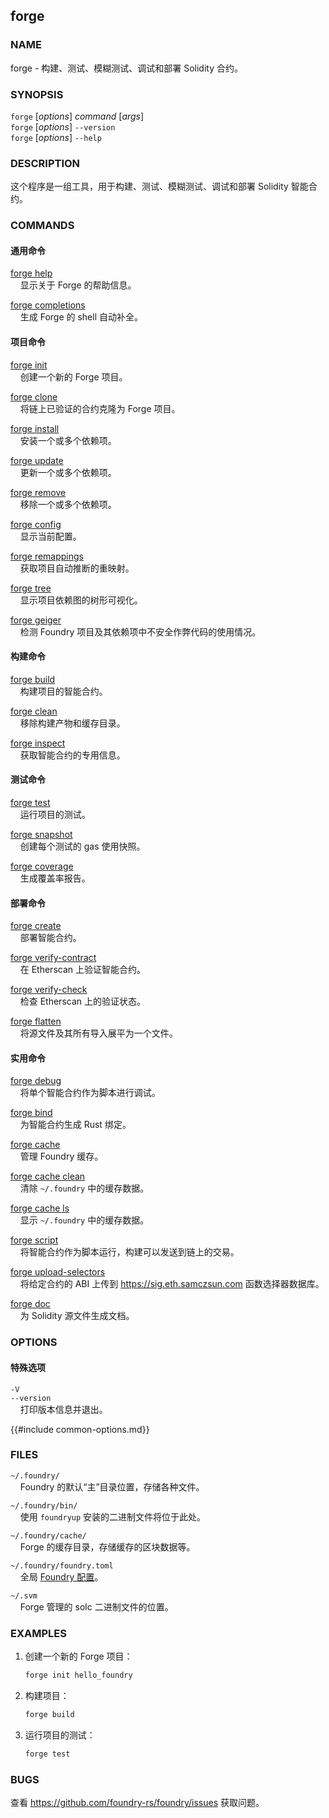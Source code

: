 ## forge

### NAME

forge - 构建、测试、模糊测试、调试和部署 Solidity 合约。

### SYNOPSIS

`forge` [*options*] *command* [*args*]  
`forge` [*options*] `--version`  
`forge` [*options*] `--help`

### DESCRIPTION

这个程序是一组工具，用于构建、测试、模糊测试、调试和部署 Solidity 智能合约。

### COMMANDS

#### 通用命令

[forge help](./forge-help.md)  
&nbsp;&nbsp;&nbsp;&nbsp;显示关于 Forge 的帮助信息。

[forge completions](./forge-completions.md)  
&nbsp;&nbsp;&nbsp;&nbsp;生成 Forge 的 shell 自动补全。

#### 项目命令

[forge init](./forge-init.md)  
&nbsp;&nbsp;&nbsp;&nbsp;创建一个新的 Forge 项目。

[forge clone](./forge-clone.md)  
&nbsp;&nbsp;&nbsp;&nbsp;将链上已验证的合约克隆为 Forge 项目。

[forge install](./forge-install.md)  
&nbsp;&nbsp;&nbsp;&nbsp;安装一个或多个依赖项。

[forge update](./forge-update.md)  
&nbsp;&nbsp;&nbsp;&nbsp;更新一个或多个依赖项。

[forge remove](./forge-remove.md)  
&nbsp;&nbsp;&nbsp;&nbsp;移除一个或多个依赖项。

[forge config](./forge-config.md)  
&nbsp;&nbsp;&nbsp;&nbsp;显示当前配置。

[forge remappings](./forge-remappings.md)  
&nbsp;&nbsp;&nbsp;&nbsp;获取项目自动推断的重映射。

[forge tree](./forge-tree.md)  
&nbsp;&nbsp;&nbsp;&nbsp;显示项目依赖图的树形可视化。

[forge geiger](./forge-geiger.md)  
&nbsp;&nbsp;&nbsp;&nbsp;检测 Foundry 项目及其依赖项中不安全作弊代码的使用情况。

#### 构建命令

[forge build](./forge-build.md)  
&nbsp;&nbsp;&nbsp;&nbsp;构建项目的智能合约。

[forge clean](./forge-clean.md)  
&nbsp;&nbsp;&nbsp;&nbsp;移除构建产物和缓存目录。

[forge inspect](./forge-inspect.md)  
&nbsp;&nbsp;&nbsp;&nbsp;获取智能合约的专用信息。

#### 测试命令

[forge test](./forge-test.md)  
&nbsp;&nbsp;&nbsp;&nbsp;运行项目的测试。

[forge snapshot](./forge-snapshot.md)  
&nbsp;&nbsp;&nbsp;&nbsp;创建每个测试的 gas 使用快照。

[forge coverage](./forge-coverage.md)  
&nbsp;&nbsp;&nbsp;&nbsp;生成覆盖率报告。

#### 部署命令

[forge create](./forge-create.md)  
&nbsp;&nbsp;&nbsp;&nbsp;部署智能合约。

[forge verify-contract](./forge-verify-contract.md)  
&nbsp;&nbsp;&nbsp;&nbsp;在 Etherscan 上验证智能合约。

[forge verify-check](./forge-verify-check.md)  
&nbsp;&nbsp;&nbsp;&nbsp;检查 Etherscan 上的验证状态。

[forge flatten](./forge-flatten.md)  
&nbsp;&nbsp;&nbsp;&nbsp;将源文件及其所有导入展平为一个文件。

#### 实用命令

[forge debug](./forge-debug.md)  
&nbsp;&nbsp;&nbsp;&nbsp;将单个智能合约作为脚本进行调试。

[forge bind](./forge-bind.md)  
&nbsp;&nbsp;&nbsp;&nbsp;为智能合约生成 Rust 绑定。

[forge cache](./forge-cache.md)  
&nbsp;&nbsp;&nbsp;&nbsp;管理 Foundry 缓存。

[forge cache clean](./forge-cache-clean.md)  
&nbsp;&nbsp;&nbsp;&nbsp;清除 `~/.foundry` 中的缓存数据。

[forge cache ls](./forge-cache-ls.md)  
&nbsp;&nbsp;&nbsp;&nbsp;显示 `~/.foundry` 中的缓存数据。

[forge script](./forge-script.md)  
&nbsp;&nbsp;&nbsp;&nbsp;将智能合约作为脚本运行，构建可以发送到链上的交易。

[forge upload-selectors](./forge-upload-selectors.md)  
&nbsp;&nbsp;&nbsp;&nbsp;将给定合约的 ABI 上传到 https://sig.eth.samczsun.com 函数选择器数据库。

[forge doc](./forge-doc.md)  
&nbsp;&nbsp;&nbsp;&nbsp;为 Solidity 源文件生成文档。

### OPTIONS

#### 特殊选项

`-V`  
`--version`  
&nbsp;&nbsp;&nbsp;&nbsp;打印版本信息并退出。

{{#include common-options.md}}

### FILES

`~/.foundry/`  
&nbsp;&nbsp;&nbsp;&nbsp;Foundry 的默认“主”目录位置，存储各种文件。

`~/.foundry/bin/`  
&nbsp;&nbsp;&nbsp;&nbsp;使用 `foundryup` 安装的二进制文件将位于此处。

`~/.foundry/cache/`  
&nbsp;&nbsp;&nbsp;&nbsp;Forge 的缓存目录，存储缓存的区块数据等。

`~/.foundry/foundry.toml`  
&nbsp;&nbsp;&nbsp;&nbsp;全局 [Foundry 配置](../config/overview.md)。

`~/.svm`  
&nbsp;&nbsp;&nbsp;&nbsp;Forge 管理的 solc 二进制文件的位置。

### EXAMPLES

1. 创建一个新的 Forge 项目：
    ```sh
    forge init hello_foundry
    ```

2. 构建项目：
    ```sh
    forge build
    ```

3. 运行项目的测试：
    ```sh
    forge test
    ```

### BUGS

查看 <https://github.com/foundry-rs/foundry/issues> 获取问题。